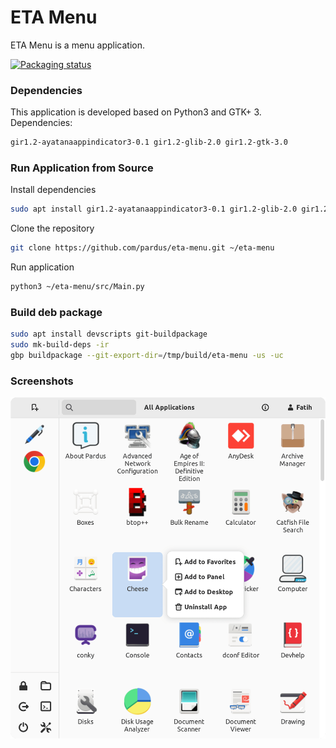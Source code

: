 # ETA Menu

ETA Menu is a menu application.

[![Packaging status](https://repology.org/badge/vertical-allrepos/eta-menu.svg)](https://repology.org/project/eta-menu/versions)

### **Dependencies**

This application is developed based on Python3 and GTK+ 3. Dependencies:
```bash
gir1.2-ayatanaappindicator3-0.1 gir1.2-glib-2.0 gir1.2-gtk-3.0
```

### **Run Application from Source**

Install dependencies
```bash
sudo apt install gir1.2-ayatanaappindicator3-0.1 gir1.2-glib-2.0 gir1.2-gtk-3.0
```

Clone the repository
```bash
git clone https://github.com/pardus/eta-menu.git ~/eta-menu
```

Run application
```bash
python3 ~/eta-menu/src/Main.py
```

### **Build deb package**

```bash
sudo apt install devscripts git-buildpackage
sudo mk-build-deps -ir
gbp buildpackage --git-export-dir=/tmp/build/eta-menu -us -uc
```

### **Screenshots**

![eta-menu 1](screenshots/eta-menu-1.png)
